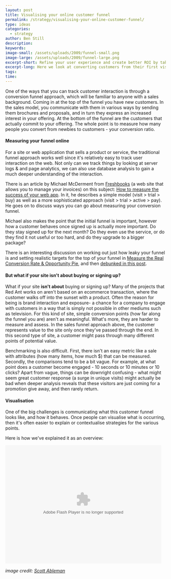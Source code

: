 ```yaml
---
layout: post
title: Visualising your online customer funnel
permalink: /strategy/visualising-your-online-customer-funnel/
type: ideas
categories:
  - strategy
author: Ben Still
description:
keywords:
image-small: /assets/uploads/2009/funnel-small.png
image-large: /assets/uploads/2009/funnel-large.png
excerpt-short: Refine your user experience and create better ROI by taking an internal look at what happens when your customer visits your site.
excerpt-long: Here we look at converting customers from their first visit to your website to the end point at which they either purchase or become fully engaged with what you're offering. By visualising this you can refine the process and create a better user experience and increase your ROI.
tags:
time:
---
```


One of the ways that you can track customer interaction is through a conversion funnel approach, which will be familiar to anyone with a sales background. Coming in at the top of the funnel you have new customers. In the sales model, you communicate with them in various ways by sending them brochures and proposals, and in turn they express an increased interest in your offering. At the bottom of the funnel are the customers that actually commit to your offering. The whole point is to measure how many people you convert from newbies to customers - your conversion ratio.

#### Measuring your funnel online

For a site or web application that sells a product or service, the traditional funnel approach works well since it's relatively easy to track user interaction on the web. Not only can we track things by looking at server logs & and page analytics, we can also use database analysis to gain a much deeper understanding of the interaction.

There is an article by Michael McDerment from [Freshbooks](http://www.freshbooks.com/) (a web site that allows you to manage your invoices) on this subject: [How to measure the success of your web app](http://www.thinkvitamin.com/features/webapps/how-to-measure-the-success-of-your-web-app). In it, he describes a simple model (visit &gt; trial &gt; buy) as well as a more sophisticated approach (visit &gt; trial &gt; active &gt; pay). He goes on to discuss ways you can go about measuring your conversion funnel.

Michael also makes the point that the initial funnel is important, however how a customer behaves once signed up is actually more important. Do they stay signed up for the next month? Do they even use the service, or do they find it not useful or too hard, and do they upgrade to a bigger package?

There is an interesting discussion on working out just how leaky your funnel is and setting realistic targets for the top of your funnel in [Measure the Real Conversion Rate & Opportunity Pie](http://www.kaushik.net/avinash/2006/11/excellent-analytics-tip-8-measure-the-real-conversion-rate-opportunity-pie.html), and then [debunked in this post](http://persuasion.typepad.com/architect/2006/11/your_unreal_con.html).

#### But what if your site isn't about buying or signing up?

What if your site **isn't about** buying or signing up? Many of the projects that Red Ant works on aren't based on an ecommerce transaction, where the customer walks off into the sunset with a product. Often the reason for being is brand interaction and exposure- a chance for a company to engage with customers in a way that is simply not possible in other mediums such as television. For this kind of site, simple conversion points (how far along the funnel you are) aren't as meaningful. What's more, they are harder to measure and assess. In the sales funnel approach above, the customer represents value to the site only once they've passed through the end. In this second type of site, a customer might pass through many different points of potential value.

Benchmarking is also difficult. First, there isn't an easy metric like a sale with attributes (how many items, how much $) that can be measured. Secondly, the comparisons tend to be a bit vague. For example, at what point does a customer become engaged - 10 seconds or 10 minutes or 10 clicks? Apart from vague, things can be downright confusing - what might seem great customer response (a surge in unique visits) might actually be bad when deeper analysis reveals that these visitors are just coming for a promotion give away, and then rarely return.

#### Visualisation

One of the big challenges is communicating what this customer funnel looks like, and how it behaves. Once people can visualise what is occurring, then it's often easier to explain or contextualise strategies for the various points.

Here is how we've explained it as an overview:

<object width="490" height="370">
  <param name="movie" value="/assets/uploads/2009/funnel.swf" />
  <param name="allowFullScreen" value="true" />
  <param name="allowscriptaccess" value="always" />
  <embed src="/assets/uploads/2009/funnel.swf" type="application/x-shockwave-flash" allowscriptaccess="always" allowfullscreen="true" width="490" height="370" />
</object>

*image credit: [Scott Ableman](https://www.flickr.com/photos/ableman/)*
